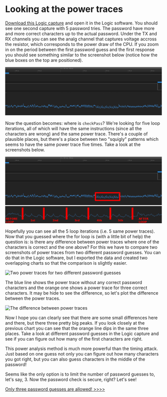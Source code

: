 # Looking at the power traces
[Download this Logic capture](assets/power_analysis.logicdata.7z) and open it in the Logic software. You should see one second capture with 5 password tries. The password have more and more correct characters up to the actual password. Under the TX and RX channels you can see the analg channel that captures voltage accross the resistor, which corresponds to the power draw of the CPU. If you zoom in on the period between the first password guess and the first response you should see something similar to the screenshot below (notice how the blue boxes on the top are positioned).

![Power trace of the first password try](assets/logic-screenshot-power-loops.png)

Now the question becomes: where is `checkPass`? We're looking for five loop iterations, all of which will have the same instructions (since all the characters are wrong) and the same power trace. There's a couple of plausible places, but there's a place between two "squigly" patterns which seems to have the same power trace five times. Take a look at the screenshots below.

![Annotated power trace](assets/logic-screenshot-power-loops-annotated.png)
![Annotated loop iterations power trace](assets/logic-screenshot-power-loops-iterations-annotated.png)

Hopefully you can see all the 5 loop iterations (i.e. 5 same power traces). Now that you guessed where the for loop is (with a little bit of help) the question is: is there any difference between power traces where one of the characters is correct and the one above? For this we have to compare two screenshots of power traces from two different password guesses. You can do that in the Logic software, but I exported the data and created two overlapping charts so that the comparison is slightly easier.

![Two power traces for two different password guesses](asstes/matplotlib-power-traces.png)

The blue line shows the power trace without any correct password characters and the orange one shows a power trace for three correct characters. It may be hide to see the difference, so let's plot the difference between the power traces.

![The difference between power traces](asstes/matplotlib-differences.png)

Now I hope you can clearly see that there are some small differences here and there, but there three pretty big peaks. If you look closely at the previous chart you can see that the orange line dips in the same three places. Take a look at different password guesses in the Logic capture and see if you can figure out how many of the first characters are right.

This power analysis method is much more powerful than the timing attack. Just based on one guess not only you can figure out how many characters you got right, but you can also guess characters in the middle of the password!

Seems like the only option is to limit the number of password guesses to, let's say, 3. Now the password check is secure, right? Let's see!

[Only three password guesses are allowed! >>>>](three.md)
